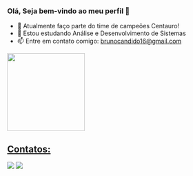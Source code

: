 ### Olá, Seja bem-vindo ao meu perfil 👋

- 🔭 Atualmente faço parte do time de campeões Centauro!
- 🌱 Estou estudando Análise e Desenvolvimento de Sistemas
- 📫 Entre em contato comigo: brunocandido16@gmail.com

<div>
<a href="https://github.com/brunoalsc">
<!-- <img loading="lazy" height="180em" src="https://github-readme-stats.vercel.app/api/top-langs/?username=brunoalsc&layout=compact&langs_count=7&theme=dracula"/> -->
<img loading="lazy" height="180em" src="https://github-readme-stats.vercel.app/api?username=brunoalsc&show_icons=true&theme=dracula&include_all_commits=true&count_private=true"/>
</div>

## Contatos:

<div>
<a href="https://instagram.com/brunoo.jpg" target="_blank"><img loading="lazy" src="https://img.shields.io/badge/-Instagram-%23E4405F?style=for-the-badge&logo=instagram&logoColor=white" target="_blank"></a>
<a href="https://www.linkedin.com/in/brnocandido" target="_blank"><img loading="lazy" src="https://img.shields.io/badge/-LinkedIn-%230077B5?style=for-the-badge&logo=linkedin&logoColor=white" target="_blank"></a>   
</div>
